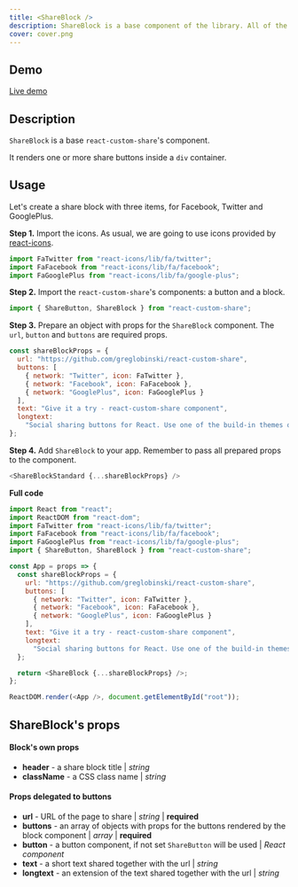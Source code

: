 ```yaml
---
title: <ShareBlock />
description: ShareBlock is a base component of the library. All of the other block components are built on it.
cover: cover.png
---
```


## Demo

[Live demo](../live-share-block)

## Description

`ShareBlock` is a base `react-custom-share`'s component.

It renders one or more share buttons inside a `div` container.

## Usage

Let's create a share block with three items, for Facebook, Twitter and GooglePlus.

**Step 1.** Import the icons. As usual, we are going to use icons provided by [react-icons](https://github.com/react-icons/react-icons).

```javascript
import FaTwitter from "react-icons/lib/fa/twitter";
import FaFacebook from "react-icons/lib/fa/facebook";
import FaGooglePlus from "react-icons/lib/fa/google-plus";
```

**Step 2.** Import the `react-custom-share`'s components: a button and a block.

```javascript
import { ShareButton, ShareBlock } from "react-custom-share";
```

**Step 3.** Prepare an object with props for the `ShareBlock` component. The `url`, `button` and `buttons` are required props.

```javascript
const shareBlockProps = {
  url: "https://github.com/greglobinski/react-custom-share",
  buttons: [
    { network: "Twitter", icon: FaTwitter },
    { network: "Facebook", icon: FaFacebook },
    { network: "GooglePlus", icon: FaGooglePlus }
  ],
  text: "Give it a try - react-custom-share component",
  longtext:
    "Social sharing buttons for React. Use one of the build-in themes or create a custom one from the scratch."
};
```

**Step 4.** Add `ShareBlock` to your app. Remember to pass all prepared props to the component.

```javascript
<ShareBlockStandard {...shareBlockProps} />
```

**Full code**

```javascript
import React from "react";
import ReactDOM from "react-dom";
import FaTwitter from "react-icons/lib/fa/twitter";
import FaFacebook from "react-icons/lib/fa/facebook";
import FaGooglePlus from "react-icons/lib/fa/google-plus";
import { ShareButton, ShareBlock } from "react-custom-share";

const App = props => {
  const shareBlockProps = {
    url: "https://github.com/greglobinski/react-custom-share",
    buttons: [
      { network: "Twitter", icon: FaTwitter },
      { network: "Facebook", icon: FaFacebook },
      { network: "GooglePlus", icon: FaGooglePlus }
    ],
    text: "Give it a try - react-custom-share component",
    longtext:
      "Social sharing buttons for React. Use one of the build-in themes or create a custom one from the scratch."
  };

  return <ShareBlock {...shareBlockProps} />;
};

ReactDOM.render(<App />, document.getElementById("root"));
```

## ShareBlock's props

#### Block's own props

* **header** - a share block title | _string_
* **className** - a CSS class name | _string_

#### Props delegated to buttons

* **url** - URL of the page to share | _string_ | **required**
* **buttons** - an array of objects with props for the buttons rendered by the block component | _array_ | **required**
* **button** - a button component, if not set `ShareButton` will be used | _React component_
* **text** - a short text shared together with the url | _string_
* **longtext** - an extension of the text shared together with the url | _string_
